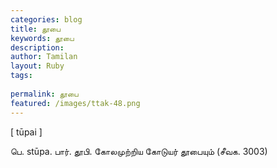 ```yaml
---
categories: blog
title: தூபை
keywords: தூபை
description: 
author: Tamilan
layout: Ruby
tags: 
 
permalink: தூபை
featured: /images/ttak-48.png
---
```

  
[ tūpai ]  
  
பெ. stūpa. பார். தூபி. கோலமுற்றிய கோடுயர் தூபையும் (சீவக. 3003)